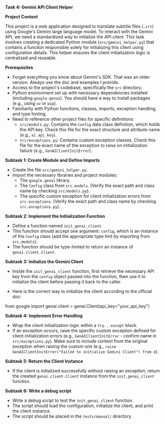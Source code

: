 **Task 4: Gemini API Client Helper**

**Project Context**

This project is a web application designed to translate subtitle files (`.srt`) using Google's Gemini large language model. To interact with the Gemini API, we need a standardized way to initialize the API client. This task involves creating a dedicated Python module (`src/gemini_helper.py`) that contains a function responsible solely for initializing this client using configuration details. This helper ensures the client initialization logic is centralized and reusable.

**Prerequisites**
*   Forget everything you know about Gemini's SDK. That was an older version. Always use the doc and examples I provide.
*   Access to the project's codebase, specifically the `src` directory.
*   Python environment set up with necessary dependencies installed (including `google-genai`). You should have a way to install packages (e.g., using `uv` or `pip`).
*   Familiarity with Python functions, classes, imports, exception handling, and type hinting.
*   Need to reference other project files for specific definitions:
    *   `src/models.py`: Contains the `Config` data class definition, which holds the API key. Check this file for the exact structure and attribute name (e.g., `ai_api_key`).
    *   `src/exceptions.py`: Contains custom exception classes. Check this file for the exact name of the exception to raise on initialization failure (e.g., `GenAIClientInitError`).

**Subtask 1: Create Module and Define Imports**

*   Create the file `src/gemini_helper.py`.
*   Import the necessary libraries and project modules:
    *   The `google.genai` library.
    *   The `Config` class from `src.models`. (Verify the exact path and class name by checking `src/models.py`).
    *   The specific custom exception for client initialization errors from `src.exceptions`. (Verify the exact path and class name by checking `src.exceptions.py`).

**Subtask 2: Implement the Initialization Function**

*   Define a function named `init_genai_client`.
*   This function should accept one argument: `config`, which is an instance of the `Config` class (add the appropriate type hint by importing from `src.models`).
*   The function should be type-hinted to return an instance of `genai.client.Client`.

**Subtask 3: Initialize the Gemini Client**

*   Inside the `init_genai_client` function, first retrieve the necessary API key from the `config` object passed into the function, then use it to initialize the client before passing it back to the caller.

*   Here is the correct way to initialize the client according to the official doc:

from google import genai
client = genai.Client(api_key="your_api_key")

**Subtask 4: Implement Error Handling**

*   Wrap the client initialization logic within a `try...except` block.
*   If an exception occurs, raise the specific custom exception defined for client initialization errors (e.g., `GenAIClientInitError` - confirm name in `src/exceptions.py`). Make sure to include context from the original exception when raising the custom one (e.g., `raise GenAIClientInitError("Failed to initialize Gemini Client") from e`).

**Subtask 5: Return the Client Instance**

*   If the client is initialized successfully without raising an exception, return the created `genai.client.Client` instance from the `init_genai_client` function.

**Subtask 6: Write a debug script**

*   Write a debug script to test the `init_genai_client` function.
*   The script should load the configuration, initialize the client, and print the client instance.
*   The script should be placed in the `tests/manual/` directory.